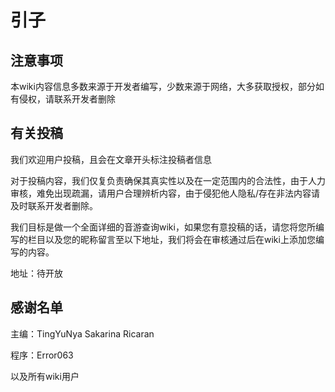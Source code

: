 # 引子

## 注意事项

本wiki内容信息多数来源于开发者编写，少数来源于网络，大多获取授权，部分如有侵权，请联系开发者删除

## 有关投稿

我们欢迎用户投稿，且会在文章开头标注投稿者信息

对于投稿内容，我们仅复负责确保其真实性以及在一定范围内的合法性，由于人力审核，难免出现疏漏，请用户合理辨析内容，由于侵犯他人隐私/存在非法内容请及时联系开发者删除。

我们目标是做一个全面详细的音游查询wiki，如果您有意投稿的话，请您将您所编写的栏目以及您的昵称留言至以下地址，我们将会在审核通过后在wiki上添加您编写的内容。

地址：待开放

## 感谢名单

主编：TingYuNya  Sakarina  Ricaran

程序：Error063

以及所有wiki用户